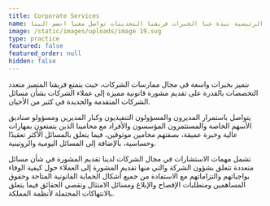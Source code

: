 ```yaml
---
title: Corporate Services
name: الرئيسية نبذة عنا الخبرات فريقنا التحديثات تواصل معنا انضم الينا English
image: /static/images/uploads/image 19.svg
type: practice
featured: false
featured_order: null
hidden: false
---
```

نتميز بخبرات واسعة في مجال ممارسات الشركات، حيث يتمتع فريقنا المتميز متعدد التخصصات بالقدرة على تقديم مشورة قانونية مميزة إلى عملاء الشركات بشأن مسائل الشركات المتقدمة والجديدة في كثير من الأحيان.

يتواصل باستمرار المديرون والمسؤولون التنفيذيون وكبار المديرين ومسؤولو صناديق الأسهم الخاصة والمستثمرون المؤسسون والأفراد مع محامينا الذين يتمتعون بمهارات عالية وخبرة عميقة، بصفتهم محامين موثوقين، فيما يتعلق بالمسائل الأكثر تعقيدًا وحساسية، بالإضافة إلى المسائل اليومية والروتينية.

تشمل مهمات الاستشارات في مجال الشركات لدينا تقديم المشورة في شأن مسائل متعددة تتعلق بشؤون الشركة والتي منها تقديم المشورة إلى العملاء حول كيفية الوفاء بواجباتهم والتزاماتهم مع الاستفادة من جميع أشكال الحماية القانونية المتاحة وحقوق المساهمين ومتطلبات الإفصاح والإبلاغ ومسائل الامتثال وتقصي الحقائق فيما يتعلق بالانتهاكات المحتملة لأنظمة المملكة.
